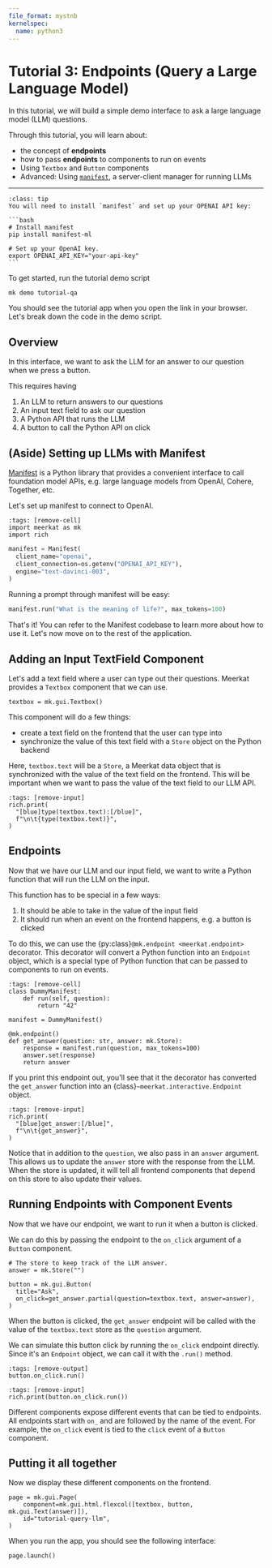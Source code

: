 ```yaml
---
file_format: mystnb
kernelspec:
  name: python3
---
```


# Tutorial 3: Endpoints (Query a Large Language Model)

In this tutorial, we will build a simple demo interface to ask a large language model (LLM) questions.

Through this tutorial, you will learn about:
- the concept of **endpoints**
- how to pass **endpoints** to components to run on events
- Using `Textbox` and `Button` components
- Advanced: Using [`manifest`](https://github.com/hazyresearch/manifest), a server-client manager for running LLMs
****
````{admonition} Prerequisites
:class: tip
You will need to install `manifest` and set up your OPENAI API key:

```bash
# Install manifest
pip install manifest-ml

# Set up your OpenAI key.
export OPENAI_API_KEY="your-api-key"
```
````

To get started, run the tutorial demo script

```{code-block} bash
mk demo tutorial-qa
```

You should see the tutorial app when you open the link in your browser. Let's break down the code in the demo script.

## Overview
In this interface, we want to ask the LLM for an answer to our question when we press a button.

This requires having

1. An LLM to return answers to our questions
1. An input text field to ask our question
1. A Python API that runs the LLM
1. A button to call the Python API on click

## (Aside) Setting up LLMs with Manifest
[Manifest](https://github.com/hazyresearch/manifest) is a Python library that provides a convenient interface to call foundation model APIs, e.g. large language models from OpenAI, Cohere, Together, etc.

Let's set up manifest to connect to OpenAI.


```{code-cell} ipython3
:tags: [remove-cell]
import meerkat as mk
import rich
```

```python
manifest = Manifest(
  client_name="openai",
  client_connection=os.getenv("OPENAI_API_KEY"),
  engine="text-davinci-003",
)
```
Running a prompt through manifest will be easy:

```python
manifest.run("What is the meaning of life?", max_tokens=100)
```
That's it! You can refer to the Manifest codebase to learn more about how to use it. Let's now move on to the rest of the application.

## Adding an Input TextField Component

Let's add a text field where a user can type out their questions.
Meerkat provides a `Textbox` component that we can use.

```{code-cell} ipython3
textbox = mk.gui.Textbox()
```

This component will do a few things:
- create a text field on the frontend that the user can type into
- synchronize the value of this text field with a `Store` object on the Python backend

Here, `textbox.text` will be a `Store`, a Meerkat data object that is synchronized with the value of the text field on the frontend. This will be important when we want to pass the value of the text field to our LLM API.

```{code-cell} ipython3
:tags: [remove-input]
rich.print(
  "[blue]type(textbox.text):[/blue]",
  f"\n\t{type(textbox.text)}",
)
```


## Endpoints
Now that we have our LLM and our input field, we want to write a Python function that will run the LLM on the input.

This function has to be special in a few ways:
1. It should be able to take in the value of the input field
2. It should run when an event on the frontend happens, e.g. a button is clicked

To do this, we can use the {py:class}`@mk.endpoint <meerkat.endpoint>` decorator. This decorator will convert a Python function into an `Endpoint` object, which is a special type of Python function that can be passed to components to run on events.

```{code-cell} ipython3
:tags: [remove-cell]
class DummyManifest:
    def run(self, question):
        return "42"

manifest = DummyManifest()
```


```{code-cell} ipython3
@mk.endpoint()
def get_answer(question: str, answer: mk.Store):
    response = manifest.run(question, max_tokens=100)
    answer.set(response)
    return answer
```

If you print this endpoint out, you'll see that it the decorator has converted the `get_answer` function into an {class}`~meerkat.interactive.Endpoint` object.

```{code-cell} ipython3
:tags: [remove-input]
rich.print(
  "[blue]get_answer:[/blue]",
  f"\n\t{get_answer}",
)
```

Notice that in addition to the `question`, we also pass in an `answer` argument. This allows us to update the `answer` store with the response from the LLM. When the store is updated, it will tell all frontend components that depend on this store to also update their values.

## Running Endpoints with Component Events

Now that we have our endpoint, we want to run it when a button is clicked.

We can do this by passing the endpoint to the `on_click` argument of a `Button` component.

```{code-cell} ipython3
# The store to keep track of the LLM answer.
answer = mk.Store("")

button = mk.gui.Button(
  title="Ask",
  on_click=get_answer.partial(question=textbox.text, answer=answer),
)
```

When the button is clicked, the `get_answer` endpoint will be called with the value of the `textbox.text` store as the `question` argument.

We can simulate this button click by running the `on_click` endpoint directly. Since it's an `Endpoint` object, we can call it with the `.run()` method.

```{code-cell} ipython3
:tags: [remove-output]
button.on_click.run()
```
```{code-cell} ipython3
:tags: [remove-input]
rich.print(button.on_click.run())
```

Different components expose different events that can be tied to endpoints. All endpoints start with `on_` and are followed by the name of the event. For example, the `on_click` event is tied to the `click` event of a `Button` component.

## Putting it all together
Now we display these different components on the frontend.

```{code-cell} ipython3
page = mk.gui.Page(
    component=mk.gui.html.flexcol([textbox, button, mk.gui.Text(answer)]),
    id="tutorial-query-llm",
)
```

When you run the app, you should see the following interface:

```python
page.launch()
```